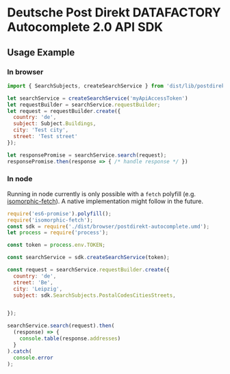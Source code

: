 # Deutsche Post Direkt DATAFACTORY Autocomplete 2.0 API SDK

## Usage Example

### In browser
```javascript
import { SearchSubjects, createSearchService } from 'dist/lib/postdirekt-autocomplete';

let searchService = createSearchService('myApiAccessToken')
let requestBuilder = searchService.requestBuilder;
let request = requestBuilder.create({
  country: 'de',
  subject: Subject.Buildings,
  city: 'Test city',
  street: 'Test street'
});

let responsePromise = searchService.search(request);
responsePromise.then(response => { /* handle response */ })
```

### In node

Running in node currently is only possible with a `fetch` polyfill
 (e.g. [isomorphic-fetch](https://www.npmjs.com/package/isomorphic-fetch)).
 A native implementation might follow in the future.

```javascript
require('es6-promise').polyfill();
require('isomorphic-fetch');
const sdk = require('./dist/browser/postdirekt-autocomplete.umd');
let process = require('process');

const token = process.env.TOKEN;

const searchService = sdk.createSearchService(token);

const request = searchService.requestBuilder.create({
  country: 'de',
  street: 'Be',
  city: 'Leipzig',
  subject: sdk.SearchSubjects.PostalCodesCitiesStreets,


});

searchService.search(request).then(
  (response) => {
    console.table(response.addresses)
  }
).catch(
  console.error
);

```
